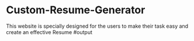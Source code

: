 # Custom-Resume-Generator
This website is specially designed for the users to make their task easy and create an effective Resume
#output
